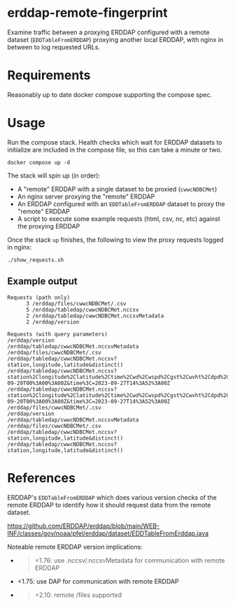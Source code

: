 # erddap-remote-fingerprint

Examine traffic between a proxying ERDDAP configured with a remote
dataset (`EDDTableFromERDDAP`) proxying another local ERDDAP, with
nginx in between to log requested URLs.

# Requirements

Reasonably up to date docker compose supporting the compose spec.

# Usage

Run the compose stack. Health checks which wait for ERDDAP datasets to
initialize are included in the compose file, so this can take a minute or two.

```
docker compose up -d
```

The stack will spin up (in order):

* A "remote" ERDDAP with a single dataset to be proxied (`cwwcNDBCMet`)
* An nginx server proxying the "remote" ERDDAP
* An ERDDAP configured with an `EDDTableFromERDDAP` dataset to proxy the "remote" ERDDAP
* A script to execute some example requests (html, csv, nc, etc) against the proxying ERDDAP

Once the stack `up` finishes, the following to view the proxy requests logged in nginx:

```
./show_requests.sh
```

## Example output

```
Requests (path only)
      3 /erddap/files/cwwcNDBCMet/.csv
      5 /erddap/tabledap/cwwcNDBCMet.nccsv
      2 /erddap/tabledap/cwwcNDBCMet.nccsvMetadata
      2 /erddap/version

Requests (with query parameters)
/erddap/version
/erddap/tabledap/cwwcNDBCMet.nccsvMetadata
/erddap/files/cwwcNDBCMet/.csv
/erddap/tabledap/cwwcNDBCMet.nccsv?station,longitude,latitude&distinct()
/erddap/tabledap/cwwcNDBCMet.nccsv?station%2Clongitude%2Clatitude%2Ctime%2Cwd%2Cwspd%2Cgst%2Cwvht%2Cdpd%2Capd%2Cmwd%2Cbar%2Catmp%2Cwtmp%2Cdewp%2Cvis%2Cptdy%2Ctide%2Cwspu%2Cwspv&time%3E=2023-09-20T00%3A00%3A00Z&time%3C=2023-09-27T14%3A52%3A00Z
/erddap/tabledap/cwwcNDBCMet.nccsv?station%2Clongitude%2Clatitude%2Ctime%2Cwd%2Cwspd%2Cgst%2Cwvht%2Cdpd%2Capd%2Cmwd%2Cbar%2Catmp%2Cwtmp%2Cdewp%2Cvis%2Cptdy%2Ctide%2Cwspu%2Cwspv&time%3E=2023-09-20T00%3A00%3A00Z&time%3C=2023-09-27T14%3A52%3A00Z
/erddap/files/cwwcNDBCMet/.csv
/erddap/version
/erddap/tabledap/cwwcNDBCMet.nccsvMetadata
/erddap/files/cwwcNDBCMet/.csv
/erddap/tabledap/cwwcNDBCMet.nccsv?station,longitude,latitude&distinct()
/erddap/tabledap/cwwcNDBCMet.nccsv?station,longitude,latitude&distinct()
```

# References

ERDDAP's `EDDTableFromERDDAP` which does various version checks
of the remote ERDDAP to identify how it should request data
from the remote dataset.

https://github.com/ERDDAP/erddap/blob/main/WEB-INF/classes/gov/noaa/pfel/erddap/dataset/EDDTableFromErddap.java

Noteable remote ERDDAP version implications:

* >=1.76: use .nccsv/.nccsvMetadata for communication with remote ERDDAP
* <1.75: use DAP for communication with remote ERDDAP
* >=2.10: remote /files supported
